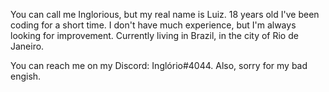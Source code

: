 You can call me Inglorious, but my real name is Luiz.
18 years old
I've been coding for a short time. 
I don't have much experience, but I'm always looking for improvement.
Currently living in Brazil, in the city of Rio de Janeiro.

You can reach me on my Discord: Inglório#4044.
Also, sorry for my bad engish.
